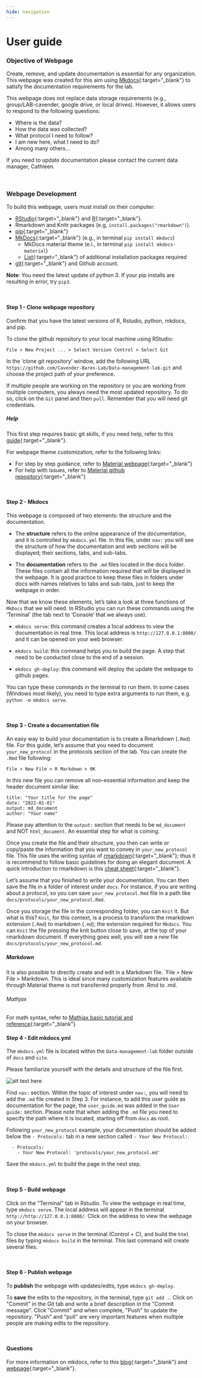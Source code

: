 ```yaml
---
hide: navigation
---
```


# User guide

### Objective of Webpage

Create, remove, and update documentation is essential for any organization. This webpage was created for this aim using [Mkdocs](https://www.mkdocs.org/){:target="\_blank"} to satisfy the documentation requirements for the lab.

This webpage does not replace data storage requirements (e.g., group/LAB-cavender, google drive, or local drives). However, it allows users to respond to the following questions:

-   Where is the data?
-   How the data was collected?
-   What protocol I need to follow?
-   I am new here, what I need to do?
-   Among many others…

If you need to update documentation please contact the current data manager, Cathleen.

<br>

### Webpage Development

To build this webpage, users must install on their computer:

- [RStudio](https://www.rstudio.com/products/rstudio/download/){:target="\_blank"} and [R](https://www.r-project.org/){:target="\_blank"}.
- Rmarkdown and Knitr packages (e.g, `install.packages("rmarkdown")`).
- [pip](https://pip.pypa.io/en/stable/cli/pip_install/){:target="\_blank"}
- [MkDocs](https://www.mkdocs.org/){:target="\_blank"} (e.g., in terminal `pip install mkdocs`)
    - MkDocs material theme (e.i., in terminal `pip install mkdocs-material`)
    - [List](https://docs.google.com/document/d/1VhgMGTmMjAhdxE6Dev_q97PhnedacdC9dYWNkbd4CMA/edit?usp=share_link){:target="\_blank"} of additional installation packages required
- [git](https://git-scm.com/downloads){:target="\_blank"} and Github account.

**Note**: You need the latest update of python 3. If your pip installs are resulting in error, try `pip3`.

<br>

#### Step 1 - Clone webpage repository

Confirm that you have the latest versions of R, Rstudio, python, mkdocs, and pip.

To clone the github repository to your local machine using RStudio:

    File > New Project ... > Select Version Control > Select Git 

In the ‘clone git repository’ window, add the following URL `https://github.com/Cavender-Bares-Lab/Data-management-lab.git` and choose the project path of your preference.

If multiple people are working on the repository or you are working from multiple computers, you always need the most updated repository. To do so, click on the `Git` panel and then `pull`. Remember that you will need git credentials.

##### Help

This first step requires basic git skills, if you need help, refer to this [guide](https://www.geo.uzh.ch/microsite/reproducible_research/post/rr-rstudio-git/){:target="\_blank"}.

For webpage theme customization, refer to the following links:

* For step by step guidance, refer to [Material webpage](https://squidfunk.github.io/mkdocs-material/){:target="\_blank"}
* For help with issues, refer to [Material github repository](https://github.com/squidfunk/mkdocs-material){:target="\_blank"}


<br>

#### Step 2 - Mkdocs

This webpage is composed of two elements: the structure and the documentation.

- The **structure** refers to the online appearance of the documentation, and it is controlled by `mkdocs.yml` file. In this file, under `nav:` you will see the structure of how the documentation and web sections will be displayed; their sections, tabs, and sub-tabs.

- The **documentation** refers to the `.md` files located in the docs folder. These files contain all the information required that will be displayed in the webpage. It is good practice to keep these files in folders under docs with names relatives to tabs and sub-tabs, just to keep the webpage in order.

Now that we know these elements, let’s take a look at three functions of `MkDocs` that we will need. In RStudio you can run these commands using the ‘Terminal’ (the tab next to ‘Console’ that we always use).

- `mkdocs serve`: this command creates a local address to view the documentation in real time. This local address is `http://127.0.0.1:8000/` and it can be opened on your web browser.

- `mkdocs build`: this command helps you to build the page. A step that need to be conducted close to the end of a session.

- `mkdocs gh-deploy`: this command will deploy the update the webpage to github pages.

You can type these commands in the terminal to run them. In some cases (Windows most likely), you need to type extra arguments to run them, e.g. `python -m mkdocs serve`.

<br>

#### Step 3 - Create a documentation file

An easy way to build your documentation is to create a Rmarkdown (`.Rmd`) file. For this guide, let’s assume that you need to document `your_new_protocol` in the protocols section of the lab. You can create the `.Rmd` file following:

    File > New File > R Markdown > OK

In this new file you can remove all non-essential information and keep the header document similar like:

    title: "Your title for the page"
    date: "2022-01-01"
    output: md_document
    author: "Your name"

Please pay attention to the `output:` section that needs to be `md_document` and NOT `html_document`. An essential step for what is coming.

Once you create the file and their structure, you then can write or copy/paste the information that you want to convey in `your_new_protocol` file. This file uses the writing syntax of [rmarkdown](https://rmarkdown.rstudio.com/){:target="\_blank"}; thus it is recommend to follow basic guidelines for doing an elegant document. A quick introduction to rmarkdown is this [cheat sheet](https://www.rstudio.com/wp-content/uploads/2015/02/rmarkdown-cheatsheet.pdf){:target="\_blank"}.

Let’s assume that you finished to write your documentation. You can then save the file in a folder of interest under `docs`. For instance, if you are writing about a protocol, so you can save `your_new_protocol.Rmd` file in a path like `docs/protocols/your_new_protocol.Rmd`.

Once you storage the file in the corresponding folder, you can `Knit` it. But what is this? `Knit`, for this context, is a process to transform the rmarkdown extension (`.Rmd`) to markdown (`.md`); the extension required for `Mkdocs`. You can `Knit` the file pressing the knit button close to save, at the top of your rmarkdown document. If everything goes well, you will see a new file `docs/protocols/your_new_protocol.md`.

##### Markdown
It is also possible to directly create and edit in a Markdown file. `File > New File > Markdown. This is ideal since many customization features available through Material theme is not transferred properly from .Rmd to .md.

###### Mathjax
For math syntax, refer to [Mathjax basic tutorial and reference](https://math.meta.stackexchange.com/questions/5020/mathjax-basic-tutorial-and-quick-reference/25054#25054){:target="\_blank"}
<br>

#### Step 4 - Edit mkdocs.yml

The `mkdocs.yml` file is located within the `Data-management-lab` folder outside of `docs` and `site`.

Please familiarize yourself with the details and structure of the file first.

![alt text here](image/mkdocs_structure.png)

Find `nav:` section. Within the topic of interest under `nav:`, you will need to add the `.md` file created in Step 3. For instance, to add this user guide as documentation for the page, the `user_guide.md` was added in the `User guide:` section. Please note that when adding the `.md` file you need to specify the path where it is located, starting off from `docs` as root.

Following `your_new_protocol` example, your documentation should be added below the `- Protocols:` tab in a new section called `- Your New Protocol:`.

      - Protocols:
        - Your New Protocol: 'protocols/your_new_protocol.md'

Save the `mkdocs.yml` to build the page in the next step.



<br>

#### Step 5 - Build webpage

Click on the "Terminal" tab in Rstudio. To view the webpage in real time, type `mkdocs serve`. The local address will appear in the terminal `http://http://127.0.0.1:8000/`. Click on the address to view the webpage on your browser.

To close the `mkdocs serve` in the terminal (Control + C), and build the `html` files by typing `mkdocs build` in the terminal. This last command will create several files.

<br>

#### Step 6 - Publish webpage

To **publish** the webpage with updates/edits, type `mkdocs gh-deploy`.

To **save** the edits to the repository, in the terminal, type `git add .`. Click on "Commit" in the Git tab and write a brief description in the "Commit message". Click "Commit" and when complete, "Push" to update the repository. "Push" and "pull" are very important features when multiple people are making edits to the repository.

<br>

#### Questions

For more information on mkdocs, refer to this [blog](https://ronnyhdez.github.io/blog/posts/2021-12-11-usingmkdocsrmd/){:target="\_blank"} and [webpage](https://www.mkdocs.org/){:target="\_blank"}.
